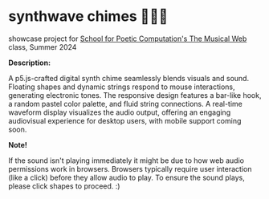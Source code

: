 # synthwave chimes 🌸🎐🎵

showcase project for [School for Poetic Computation's The Musical Web](https://sfpc.study/sessions/summer-24/musical-web) class,
Summer 2024

**Description:**

A p5.js-crafted digital synth chime seamlessly blends visuals and sound. Floating shapes and dynamic strings respond to mouse interactions, generating electronic tones. The responsive design features a bar-like hook, a random pastel color palette, and fluid string connections. A real-time waveform display visualizes the audio output, offering an engaging audiovisual experience for desktop users, with mobile support coming soon.

**Note!**

If the sound isn't playing immediately it might be due to how web audio permissions work in browsers. Browsers typically require user interaction (like a click) before they allow audio to play. To ensure the sound plays, please click shapes to proceed. :)
